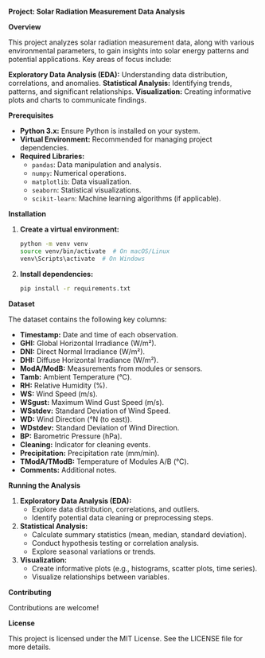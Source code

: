 **Project: Solar Radiation Measurement Data Analysis**

**Overview**

This project analyzes solar radiation measurement data, along with various environmental parameters, to gain insights into solar energy patterns and potential applications. Key areas of focus include:

**Exploratory Data Analysis (EDA):** Understanding data distribution, correlations, and anomalies.
**Statistical Analysis:** Identifying trends, patterns, and significant relationships.
**Visualization:** Creating informative plots and charts to communicate findings.

**Prerequisites**

* **Python 3.x:** Ensure Python is installed on your system.
* **Virtual Environment:** Recommended for managing project dependencies.
* **Required Libraries:**
  * `pandas`: Data manipulation and analysis.
  * `numpy`: Numerical operations.
  * `matplotlib`: Data visualization.
  * `seaborn`: Statistical visualizations.
  * `scikit-learn`: Machine learning algorithms (if applicable).

**Installation**

1. **Create a virtual environment:**
   ```bash
   python -m venv venv
   source venv/bin/activate  # On macOS/Linux
   venv\Scripts\activate  # On Windows
   ```
2. **Install dependencies:**
   ```bash
   pip install -r requirements.txt
   ```

**Dataset**

The dataset contains the following key columns:

* **Timestamp:** Date and time of each observation.
* **GHI:** Global Horizontal Irradiance (W/m²).
* **DNI:** Direct Normal Irradiance (W/m²).
* **DHI:** Diffuse Horizontal Irradiance (W/m²).
* **ModA/ModB:** Measurements from modules or sensors.
* **Tamb:** Ambient Temperature (°C).
* **RH:** Relative Humidity (%).
* **WS:** Wind Speed (m/s).
* **WSgust:** Maximum Wind Gust Speed (m/s).
* **WSstdev:** Standard Deviation of Wind Speed.
* **WD:** Wind Direction (°N (to east)).
* **WDstdev:** Standard Deviation of Wind Direction.
* **BP:** Barometric Pressure (hPa).
* **Cleaning:** Indicator for cleaning events.
* **Precipitation:** Precipitation rate (mm/min).
* **TModA/TModB:** Temperature of Modules A/B (°C).
* **Comments:** Additional notes.

**Running the Analysis**

1. **Exploratory Data Analysis (EDA):**
   * Explore data distribution, correlations, and outliers.
   * Identify potential data cleaning or preprocessing steps.
2. **Statistical Analysis:**
   * Calculate summary statistics (mean, median, standard deviation).
   * Conduct hypothesis testing or correlation analysis.
   * Explore seasonal variations or trends.
3. **Visualization:**
   * Create informative plots (e.g., histograms, scatter plots, time series).
   * Visualize relationships between variables.

**Contributing**

Contributions are welcome! 

**License**

This project is licensed under the MIT License. See the LICENSE file for more details.
